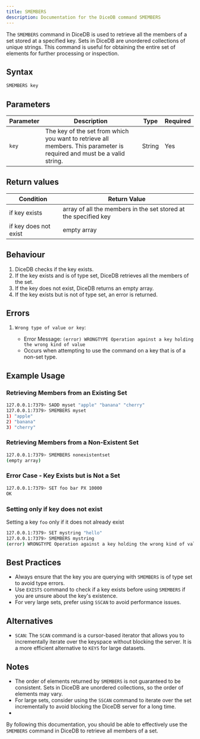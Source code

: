```yaml
---
title: SMEMBERS
description: Documentation for the DiceDB command SMEMBERS
---
```

<!-- description in 2 to 3 sentences, following is an example -->
The `SMEMBERS` command in DiceDB is used to retrieve all the members of a set stored at a specified key. Sets in DiceDB are unordered collections of unique strings. This command is useful for obtaining the entire set of elements for further processing or inspection.

## Syntax

```bash
SMEMBERS key
```
<!-- If the command have subcommands please mention but do not consider them as arguments -->
<!-- please mention them in subcommands section and create their individual documents -->

## Parameters
<!-- please add all parameters, small description, type and required, see example for SET command-->
| Parameter | Description                                                               | Type    | Required |
|-----------|---------------------------------------------------------------------------|---------|----------|
| `key`     |  The key of the set from which you want to retrieve all members. This parameter is required and must be a valid string.                                            | String  | Yes      |


## Return values
<!-- add all scenarios, see below example for SET -->

| Condition                                      | Return Value                                      |
|------------------------------------------------|---------------------------------------------------|
| if key exists                 | array of all the members in the set stored at the specified key                                             |
| if key does not exist       | empty array                                            |


## Behaviour
<!-- How does the command execute goes here, kind of explaining the underlying algorithm -->
<!-- see below example for SET command -->
<!-- Please modify for the command by going through the code -->
1. DiceDB checks if the key exists.
1. If the key exists and is of type set, DiceDB retrieves all the members of the set.
1. If the key does not exist, DiceDB returns an empty array.
1. If the key exists but is not of type set, an error is returned.

## Errors
<!-- sample errors, please update for commands-->
<!-- please add all the errors here -->
<!-- incase of a dynamic error message, feel free to use variable names -->

1. `Wrong type of value or key`:

   - Error Message: `(error) WRONGTYPE Operation against a key holding the wrong kind of value`
   - Occurs when attempting to use the command on a key that is of a non-set type.


## Example Usage

### Retrieving Members from an Existing Set
<!-- examples here are for set, please update them for the command -->

```bash
127.0.0.1:7379> SADD myset "apple" "banana" "cherry"
127.0.0.1:7379> SMEMBERS myset
1) "apple"
2) "banana"
3) "cherry"
```
<!-- Please use detailed scenarios and edges cases if possible -->
###  Retrieving Members from a Non-Existent Set



```bash
127.0.0.1:7379> SMEMBERS nonexistentset
(empty array)
```

### Error Case - Key Exists but is Not a Set

```bash
127.0.0.1:7379> SET foo bar PX 10000
OK
```

### Setting only if key does not exist

Setting a key `foo` only if it does not already exist

```bash
127.0.0.1:7379> SET mystring "hello"
127.0.0.1:7379> SMEMBERS mystring
(error) WRONGTYPE Operation against a key holding the wrong kind of value
```

<!-- Optional -->
## Best Practices
<!-- below example from Keys command -->
- Always ensure that the key you are querying with `SMEMBERS` is of type set to avoid type errors.
- Use `EXISTS` command to check if a key exists before using `SMEMBERS` if you are unsure about the key's existence.
- For very large sets, prefer using `SSCAN` to avoid performance issues.

  
<!-- Optional -->
## Alternatives
<!-- below example from keys command -->
- `SCAN`: The `SCAN` command is a cursor-based iterator that allows you to incrementally iterate over the keyspace without blocking the server. It is a more efficient alternative to `KEYS` for large datasets.

<!-- Optional -->
## Notes
<!-- below example from json.get command -->
- The order of elements returned by `SMEMBERS` is not guaranteed to be consistent. Sets in DiceDB are unordered collections, so the order of elements may vary.
- For large sets, consider using the `SSCAN` command to iterate over the set incrementally to avoid blocking the DiceDB server for a long time.
- 
By following this documentation, you should be able to effectively use the `SMEMBERS` command in DiceDB to retrieve all members of a set.

